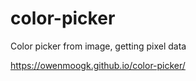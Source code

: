 # color-picker
Color picker from image, getting pixel data

https://owenmoogk.github.io/color-picker/
